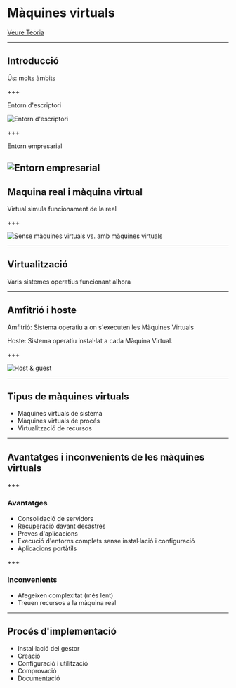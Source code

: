 # Màquines virtuals

[Veure Teoria](https://jrodr236.github.io/SOM/MaquinesVirtuals.html)

---

## Introducció
Ús: molts àmbits

+++

Entorn d'escriptori

![Entorn d&apos;escriptori](http://i.i.cbsi.com/cnwk.1d/i/tim/2012/08/23/ParallelsDesktop7inMissionControl.png)

+++

Entorn empresarial

![Entorn empresarial](http://media.bestofmicro.com/S/Q/449450/original/Fig2.3-HybridStorageVirtualization.png)
---

## Maquina real i màquina virtual
Virtual simula funcionament de la real

+++

![Sense m&#xE0;quines virtuals vs. amb m&#xE0;quines virtuals](https://i0.wp.com/www.backupassist.com/blog/wp-content/uploads/2016/05/PhysicalVirtualMachine.jpg?ssl=1)

---

## Virtualització
Varis sistemes operatius funcionant alhora

---

## Amfitrió i hoste
Amfitrió: Sistema operatiu a on s'executen les Màquines Virtuals

Hoste: Sistema operatiu instal·lat a cada Màquina Virtual.

+++

![Host &amp; guest](https://i.ytimg.com/vi/GGorVpzZQwA/maxresdefault.jpg)

---

## Tipus de màquines virtuals

* Màquines virtuals de sistema
* Màquines virtuals de procés
* Virtualització de recursos

---

## Avantatges i inconvenients de les màquines virtuals

+++

### Avantatges

* Consolidació de servidors
* Recuperació davant desastres
* Proves d'aplicacions
* Execució d'entorns complets sense instal·lació i configuració
* Aplicacions portàtils

+++

### Inconvenients

* Afegeixen complexitat (més lent)
* Treuen recursos a la màquina real

---

## Procés d'implementació

* Instal·lació del gestor
* Creació
* Configuració i utilització
* Comprovació
* Documentació
